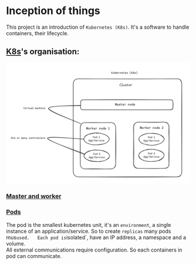 # Inception of things

This project is an introduction of `Kubernetes (K8s)`.  It's a software to handle containers, their lifecycle.

## [K8s]("https://blog.stephane-robert.info/docs/conteneurs/orchestrateurs/kubernetes/introduction/")'s organisation:

![alt text](resources/k8s_shema.png)

### [Master and worker](./P1/README.md)

### [Pods](https://kubernetes.io/fr/docs/concepts/workloads/pods/pod-overview/)
The pod is the smallest kubernetes unit, it's an `environment`, a single instance of an application/service. So to create `replicas` many pods mus` used.  
Each pod is `isolated`, have an IP address, a namespace and a volume.  
All external communications require configuration. So each containers in pod can communicate.  
